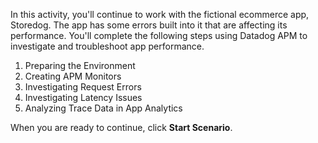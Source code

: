 In this activity, you'll continue to work with the fictional ecommerce app, Storedog. The app has some errors built into it that are affecting its performance. You'll complete the following steps using Datadog APM to investigate and troubleshoot app performance.

1. Preparing the Environment
2. Creating APM Monitors
3. Investigating Request Errors
4. Investigating Latency Issues
5. Analyzing Trace Data in App Analytics

When you are ready to continue, click **Start Scenario**.